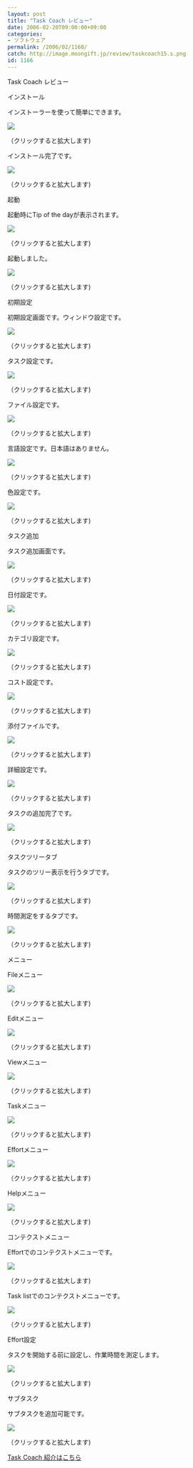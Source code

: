 ```yaml
---
layout: post
title: "Task Coach レビュー"
date: 2006-02-20T09:00:00+09:00
categories:
- ソフトウェア
permalink: /2006/02/1168/
catch: http://image.moongift.jp/review/taskcoach15.s.png
id: 1166
---
```

Task Coach レビュー  
<!--more-->

インストール

  

インストーラーを使って簡単にできます。

  

[![](http://image.moongift.jp/review/taskcoach1.s.png)](http://image.moongift.jp/review/taskcoach1.png)  
  
（クリックすると拡大します)

  

インストール完了です。

  

[![](http://image.moongift.jp/review/taskcoach2.s.png)](http://image.moongift.jp/review/taskcoach2.png)  
  
（クリックすると拡大します)

  

起動

  

起動時にTip of the dayが表示されます。

  

[![](http://image.moongift.jp/review/taskcoach3.s.png)](http://image.moongift.jp/review/taskcoach3.png)  
  
（クリックすると拡大します)

  

起動しました。

  

[![](http://image.moongift.jp/review/taskcoach4.s.png)](http://image.moongift.jp/review/taskcoach4.png)  
  
（クリックすると拡大します)

  

初期設定

  

初期設定画面です。ウィンドウ設定です。

  

[![](http://image.moongift.jp/review/taskcoach5.s.png)](http://image.moongift.jp/review/taskcoach5.png)  
  
（クリックすると拡大します)

  

タスク設定です。

  

[![](http://image.moongift.jp/review/taskcoach6.s.png)](http://image.moongift.jp/review/taskcoach6.png)  
  
（クリックすると拡大します)

  

ファイル設定です。

  

[![](http://image.moongift.jp/review/taskcoach7.s.png)](http://image.moongift.jp/review/taskcoach7.png)  
  
（クリックすると拡大します)

  

言語設定です。日本語はありません。

  

[![](http://image.moongift.jp/review/taskcoach8.s.png)](http://image.moongift.jp/review/taskcoach8.png)  
  
（クリックすると拡大します)

  

色設定です。

  

[![](http://image.moongift.jp/review/taskcoach9.s.png)](http://image.moongift.jp/review/taskcoach9.png)  
  
（クリックすると拡大します)

  

タスク追加

  

タスク追加画面です。

  

[![](http://image.moongift.jp/review/taskcoach10.s.png)](http://image.moongift.jp/review/taskcoach10.png)  
  
（クリックすると拡大します)

  

日付設定です。

  

[![](http://image.moongift.jp/review/taskcoach11.s.png)](http://image.moongift.jp/review/taskcoach11.png)  
  
（クリックすると拡大します)

  

カテゴリ設定です。

  

[![](http://image.moongift.jp/review/taskcoach12.s.png)](http://image.moongift.jp/review/taskcoach12.png)  
  
（クリックすると拡大します)

  

コスト設定です。

  

[![](http://image.moongift.jp/review/taskcoach13.s.png)](http://image.moongift.jp/review/taskcoach13.png)  
  
（クリックすると拡大します)

  

添付ファイルです。

  

[![](http://image.moongift.jp/review/taskcoach14.s.png)](http://image.moongift.jp/review/taskcoach14.png)  
  
（クリックすると拡大します)

  

詳細設定です。

  

[![](http://image.moongift.jp/review/taskcoach15.s.png)](http://image.moongift.jp/review/taskcoach15.png)  
  
（クリックすると拡大します)

  

タスクの追加完了です。

  

[![](http://image.moongift.jp/review/taskcoach16.s.png)](http://image.moongift.jp/review/taskcoach16.png)  
  
（クリックすると拡大します)

  

タスクツリータブ

  

タスクのツリー表示を行うタブです。

  

[![](http://image.moongift.jp/review/taskcoach17.s.png)](http://image.moongift.jp/review/taskcoach17.png)  
  
（クリックすると拡大します)

  

時間測定をするタブです。

  

[![](http://image.moongift.jp/review/taskcoach18.s.png)](http://image.moongift.jp/review/taskcoach18.png)  
  
（クリックすると拡大します)

  

メニュー

  

Fileメニュー

  

[![](http://image.moongift.jp/review/taskcoach19.s.png)](http://image.moongift.jp/review/taskcoach19.png)  
  
（クリックすると拡大します)

  

Editメニュー

  

[![](http://image.moongift.jp/review/taskcoach20.s.png)](http://image.moongift.jp/review/taskcoach20.png)  
  
（クリックすると拡大します)

  

Viewメニュー

  

[![](http://image.moongift.jp/review/taskcoach21.s.png)](http://image.moongift.jp/review/taskcoach21.png)  
  
（クリックすると拡大します)

  

Taskメニュー

  

[![](http://image.moongift.jp/review/taskcoach22.s.png)](http://image.moongift.jp/review/taskcoach22.png)  
  
（クリックすると拡大します)

  

Effortメニュー

  

[![](http://image.moongift.jp/review/taskcoach23.s.png)](http://image.moongift.jp/review/taskcoach23.png)  
  
（クリックすると拡大します)

  

Helpメニュー

  

[![](http://image.moongift.jp/review/taskcoach24.s.png)](http://image.moongift.jp/review/taskcoach24.png)  
  
（クリックすると拡大します)

  

コンテクストメニュー

  

Effortでのコンテクストメニューです。

  

[![](http://image.moongift.jp/review/taskcoach25.s.png)](http://image.moongift.jp/review/taskcoach25.png)  
  
（クリックすると拡大します)

  

Task listでのコンテクストメニューです。

  

[![](http://image.moongift.jp/review/taskcoach26.s.png)](http://image.moongift.jp/review/taskcoach26.png)  
  
（クリックすると拡大します)

  

Effort設定

  

タスクを開始する前に設定し、作業時間を測定します。

  

[![](http://image.moongift.jp/review/taskcoach27.s.png)](http://image.moongift.jp/review/taskcoach27.png)  
  
（クリックすると拡大します)

  

サブタスク

  

サブタスクを追加可能です。

  

[![](http://image.moongift.jp/review/taskcoach28.s.png)](http://image.moongift.jp/review/taskcoach28.png)  
  
（クリックすると拡大します)

  

[Task Coach 紹介はこちら](http://oss.moongift.jp/intro/i-1167.html)

